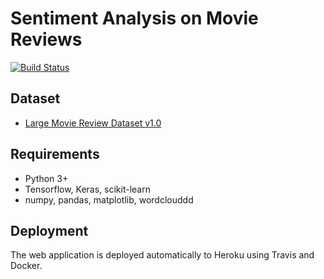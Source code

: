# Sentiment Analysis on Movie Reviews
[![Build Status](https://travis-ci.com/abdel/imdb-sentiment-analysis.svg?token=t7xyTiRR4wszKxRKqRLP&branch=master)](https://travis-ci.com/abdel/imdb-sentiment-analysis)

## Dataset
- [Large Movie Review Dataset v1.0](http://ai.stanford.edu/~amaas/data/sentiment/)

## Requirements
- Python 3+
- Tensorflow, Keras, scikit-learn
- numpy, pandas, matplotlib, wordclouddd

## Deployment
The web application is deployed automatically to Heroku using Travis and Docker.

